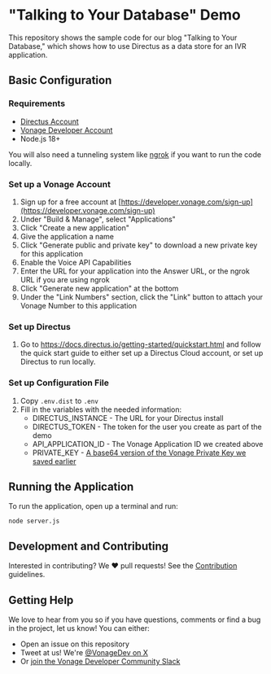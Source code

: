 # "Talking to Your Database" Demo

This repository shows the sample code for our blog "Talking to Your Database," which shows how to use Directus as a data store for an IVR application.

## Basic Configuration

### Requirements

* [Directus Account](https://directus.cloud/register)
* [Vonage Developer Account](https://developer.vonage.com/sign-up)
* Node.js 18+

You will also need a tunneling system like [ngrok](https://ngrok.io) if you want to run the code locally.

### Set up a Vonage Account

1. Sign up for a free account at [https://developer.vonage.com/sign-up](https://developer.vonage.com/sign-up)
1. Under "Build & Manage", select "Applications"
1. Click "Create a new application"
1. Give the application a name
1. Click "Generate public and private key" to download a new private key for this application
1. Enable the Voice API Capabilities
1. Enter the URL for your application into the Answer URL, or the ngrok URL if you are using ngrok
1. Click "Generate new application" at the bottom
1. Under the "Link Numbers" section, click the "Link" button to attach your Vonage Number to this application

### Set up Directus

1. Go to <https://docs.directus.io/getting-started/quickstart.html> and follow the quick start guide to either set up a Directus Cloud account, or set up Directus to run locally.

### Set up Configuration File

1. Copy `.env.dist` to `.env`
1. Fill in the variables with the needed information:
    * DIRECTUS_INSTANCE - The URL for your Directus install
    * DIRECTUS_TOKEN - The token for the user you create as part of the demo
    * API_APPLICATION_ID - The Vonage Application ID we created above
    * PRIVATE_KEY - [A base64 version of the Vonage Private Key we saved earlier](https://developer.vonage.com/en/blog/using-private-keys-in-environment-variables)

## Running the Application

To run the application, open up a terminal and run:

    node server.js

## Development and Contributing

Interested in contributing? We :heart: pull requests! See the [Contribution](CONTRIBUTING.md) guidelines.

## Getting Help

We love to hear from you so if you have questions, comments or find a bug in the project, let us know! You can either:

- Open an issue on this repository
- Tweet at us! We're [@VonageDev on X](https://x.com/VonageDev)
- Or [join the Vonage Developer Community Slack](https://developer.nexmo.com/community/slack)